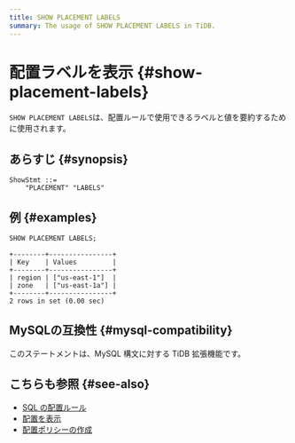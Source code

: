 ```yaml
---
title: SHOW PLACEMENT LABELS
summary: The usage of SHOW PLACEMENT LABELS in TiDB.
---
```


# 配置ラベルを表示 {#show-placement-labels}

`SHOW PLACEMENT LABELS`は、配置ルールで使用できるラベルと値を要約するために使用されます。

## あらすじ {#synopsis}

```ebnf+diagram
ShowStmt ::=
    "PLACEMENT" "LABELS"
```

## 例 {#examples}


```sql
SHOW PLACEMENT LABELS;
```

```
+--------+----------------+
| Key    | Values         |
+--------+----------------+
| region | ["us-east-1"]  |
| zone   | ["us-east-1a"] |
+--------+----------------+
2 rows in set (0.00 sec)
```

## MySQLの互換性 {#mysql-compatibility}

このステートメントは、MySQL 構文に対する TiDB 拡張機能です。

## こちらも参照 {#see-also}

-   [SQL の配置ルール](/placement-rules-in-sql.md)
-   [配置を表示](/sql-statements/sql-statement-show-placement.md)
-   [配置ポリシーの作成](/sql-statements/sql-statement-create-placement-policy.md)
